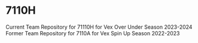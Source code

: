 # 7110H
Current Team Repository for 71110H for Vex Over Under Season 2023-2024
Former Team Repository for 7110A for Vex Spin Up Season 2022-2023

